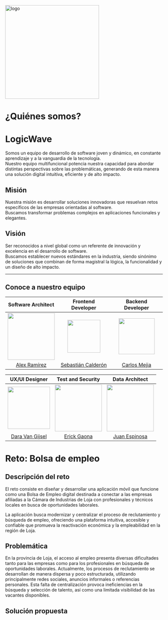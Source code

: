 <img width="300" height="300" alt="logo" src="https://github.com/user-attachments/assets/5bda0172-4a90-48cc-8eb6-0cd4c63ef08b" />

# **¿Quiénes somos?**

# **LogicWave**

Somos un equipo de desarrollo de software joven y dinámico, en constante aprendizaje y a la vanguardia de la tecnología.  
Nuestro equipo multifuncional potencia nuestra capacidad para abordar distintas perspectivas sobre las problemáticas, generando de esta manera una solución digital intuitiva, eficiente y de alto impacto.  

## **Misión**
Nuestra misión es desarrollar soluciones innovadoras que resuelvan retos específicos de las empresas orientadas al software.  
Buscamos transformar problemas complejos en aplicaciones funcionales y elegantes.  

## **Visión**
Ser reconocidos a nivel global como un referente de innovación y excelencia en el desarrollo de software.  
Buscamos establecer nuevos estándares en la industria, siendo sinónimo de soluciones que combinan de forma magistral la lógica, la funcionalidad y un diseño de alto impacto.  

---

## **Conoce a nuestro equipo**

| Software Architect | Frontend Developer | Backend Developer |
|:---:|:---:|:---:|
| <img src="https://github.com/user-attachments/assets/b3371101-ce8b-4489-b87b-2d16157cd30a" width="150"> | <img src="https://github.com/user-attachments/assets/bf1f82ed-4b7e-4ea3-ab2d-fb2b95a2a8e8" width="105"> | <img src="https://github.com/user-attachments/assets/9b9625ad-382d-499c-98de-5e0caf2f0b03" width="115"> |
| [Alex Ramírez](https://github.com/ALISrj) | [Sebastián Calderón](https://github.com/cbhas) | [Carlos Mejia](https://github.com/cdm18) |

| UX/UI Designer | Test and Security | Data Architect |
|:---:|:---:|:---:|
| <img src="https://github.com/user-attachments/assets/0c15fd69-3fa7-4b35-b4c2-3cb212e6ad4b" width="135"> | <img src="https://github.com/user-attachments/assets/a6978ca3-3a7a-4e30-9359-540a532395b4" width="150"> | <img src="https://github.com/user-attachments/assets/c5ddc7d0-6334-4463-9ba9-7479d652c573" width="150"> |
| [Dara Van Gijsel](https://github.com/daravan1) | [Erick Gaona](https://github.com/ErickGaona) | [Juan Espinosa](https://github.com/juan975) |

# **Reto: Bolsa de empleo**
## Descripción del reto
El reto consiste en diseñar y desarrollar una aplicación móvil que funcione como una Bolsa de Empleo digital destinada a conectar a las empresas afiliadas a la Cámara de Industrias de Loja con profesionales y técnicos locales en busca de oportunidades laborales.

La aplicación busca modernizar y centralizar el proceso de reclutamiento y búsqueda de empleo, ofreciendo una plataforma intuitiva, accesible y confiable que promueva la reactivación económica y la empleabilidad en la región de Loja.

## Problemática
En la provincia de Loja, el acceso al empleo presenta diversas dificultades tanto para las empresas como para los profesionales en búsqueda de oportunidades laborales. Actualmente, los procesos de reclutamiento se desarrollan de manera dispersa y poco estructurada, utilizando principalmente redes sociales, anuncios informales o referencias personales. Esta falta de centralización provoca ineficiencias en la búsqueda y selección de talento, así como una limitada visibilidad de las vacantes disponibles.

## Solución propuesta
